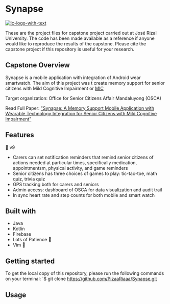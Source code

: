 # Synapse
<a href="https://ibb.co/ckpqjCY"><img src="https://i.ibb.co/ckpqjCY/Ic-logo-with-text.png" alt="Ic-logo-with-text" border="0"></a>

These are the project files for capstone project carried out at José Rizal University. The code
has been made available as a reference if anyone would like to reproduce the results of the capstone.
Please cite the capstone project if this repository is useful for your research.

## Capstone Overview
Synapse is a mobile application with integration of Android wear smartwatch. The aim of this project
was t create memory support for senior citizens with Mild Cognitive Impairment or [MIC](https://www.alz.org/alzheimers-dementia/what-is-dementia/related_conditions/mild-cognitive-impairment)

Target organization: Office for Senior Citizens Affair Mandaluyong (OSCA)

Read Full Paper: ["Synapse: A Memory Support Mobile Application with Wearable Technology Integration for
Senior Citizens with Mild Cognitive Impairment"](fullpaper/Semaphore_FinalChapter1-5.pdf)

## Features
:wrench: v9
* Carers can set notification reminders that remind senior citizens of actions needed at particular
times, specifically medication, appointmentsm, physical activity, and game reminders
* Senior citizens has three choices of games to play: tic-tac-toe, math quiz, trivia quiz
* GPS tracking both for carers and seniors
* Admin access: dashboard of OSCA for data visualization and audit trail
* In sync heart rate and step counts for both mobile and smart watch

## Built with
* Java
* Kotlin
* Firebase
* Lots of Patience :beer:
* Vim :muscle:

## Getting started
To get the local copy of this repository, please run the following commands on your terminal:
`$ git clone https://github.com/PizaaRiaaa/Synapse.git

## Usage
